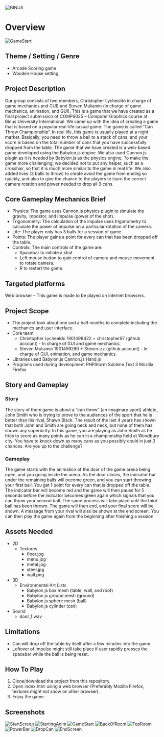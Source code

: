 ![BINUS](http://www.seputarmalang.com/wp-content/uploads/2015/05/BINUS-University-Fokus-pada-Teknologi-Kreatif.png)

# Overview

![GameStart](https://raw.githubusercontent.com/CSBinusInternational/L4BC-Group-1/master/screenshot/game.png)

## Theme / Setting / Genre
- Arcade Scoring game
- Wooden House setting

## Project Description 

Our group consists of two members, Christopher Lychealdo in charge of game mechanics and GUI) and Steven Muliamin (in charge of game mechanics, animation, and GUI). This is a game that we have created as a final project submission of COMP6025 – Computer Graphics course at Binus University International.
We came up with the idea of creating a game that is based on a popular real-life casual game. The game is called “Can Throw Championship”. In real life, this game is usually played at a night market. Basically, you need to throw a ball to a stack of cans, and your score is based on the total number of cans that you have successfully dropped from the table.
The game that we have created is a web-based game developed using the Babylon.js engine. We also used Cannon.js plugin as it is needed by Babylon.js as the physics engine.
To make the game more challenging, we decided not to put any helper, such as a crosshair, so that it is much more similar to the game in real life. We also added lives (3 balls to throw) to create avoid the game from ending so quickly, and also to give the chance to the players to learn the correct camera rotation and power needed to drop all 9 cans.

## Core Gameplay Mechanics Brief
- Physics: The game uses Cannon.js physics plugin to simulate the gravity, impostor, and impulse (power of the shot).
- Trigonometry: The calculation of the impulse uses trigonometry to calculate the power of impulse on a particular rotation of the camera.
- Life: The player only has 3 balls for a session of game.
- Points: The player gains a point for every can that has been dropped off the table.
- Controls: The main controls of the game are:
	-	Spacebar to initiate a shot
	-	Left mouse button to gain control of camera and mouse movement to rotate camera.
	-	R to restart the game.
## Targeted platforms
Web browser – This game is made to be played on internet browsers.
## Project Scope 
- The project took about one and a half months to complete including the mechanics and user interface.
- Core team
	-	Christopher Lychealdo 1901498422 + christopher97 (github account) - In charge of GUI and game mechanics.
	-	Steven Muliamin 1901499280 + Steven-zz (github account) - In charge of GUI, animation, and game mechanics.
- Libraries used
	Babylon.js
	Cannon.js
	Hand.js
- Programs used during development
	PHPStorm
	Sublime Text 3
	Mozilla Firefox
## Story and Gameplay

### Story 

The story of them game is about a “can throw” (an imaginary sport) athlete, John Smith who is trying to prove to the audiences of the sport that he is better than his rival, Shawn Black. The result of the last 4 years has shown that both John and Smith are going neck and neck, but none of them has shown any superiority. In this game, you are playing as John Smith as he tries to score as many points as he can in a championship held at Woodbury city. You have to knock down as many cans as you possibly could in just 3 chances. Are you up to the challenge?

### Gameplay 

The game starts with the animation of the door of the game arena being open, and you going inside the arena. As the door closes, the indicator bar under the remaining balls will become green, and you can start throwing your first ball. You get 1 point for every can that is dropped off the table. The indicator bar will become red and the game will then pause for 5 seconds before the indicator becomes green again which signals that you can throw your second ball. The same process will take place until the third ball has been thrown. The game will then end, and your final score will be shown. A message from your rival will also be shown at the end screen. You can then play the game again from the beginning after finishing a session.


## Assets Needed

- 2D
	- Textures
		-	floor.jpg
		-	menu.jpg
		-	metal.jpg
		-	steel.jpg
		-	wall.png
- 3D
	- Environmental Art Lists
		-	Babylon.js box mesh (table, wall, and roof)
		-	Babylon.js ground mesh (ground)
		-	Babylon.js sphere mesh (ball)
		-	Babylon.js cylinder (can)	
- Sound
	- door_1.wav

## Limitations

* Can will drop off the table by itself after a few minutes into the game.
* Leftover of impulse might still take place if user rapidly presses the spacebar while the ball is being reset.

## How To Play

1. Clone/download the project from this repository.
1. Open index.html using a web browser (Preferably Mozilla Firefox, textures might not show on other browser).
1. Enjoy the game.

## Screenshots

![StartScreen](https://raw.githubusercontent.com/CSBinusInternational/L4BC-Group-1/master/screenshot/start.png)
![StartingAnim](https://raw.githubusercontent.com/CSBinusInternational/L4BC-Group-1/master/screenshot/startAnim.png)
![GameStart](https://raw.githubusercontent.com/CSBinusInternational/L4BC-Group-1/master/screenshot/game.png)
![BackOfRoom](https://raw.githubusercontent.com/CSBinusInternational/L4BC-Group-1/master/screenshot/backOfRoom.png)
![TopRoom](https://raw.githubusercontent.com/CSBinusInternational/L4BC-Group-1/master/screenshot/topRoom.png)
![PowerBar](https://raw.githubusercontent.com/CSBinusInternational/L4BC-Group-1/master/screenshot/powerBar.png)
![DropCan](https://raw.githubusercontent.com/CSBinusInternational/L4BC-Group-1/master/screenshot/dropCan.png)
![EndScreen](https://raw.githubusercontent.com/CSBinusInternational/L4BC-Group-1/master/screenshot/end.png)
